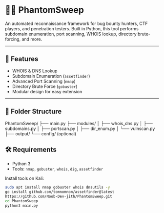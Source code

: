 # 🕵️‍♂️ PhantomSweep

An automated reconnaissance framework for bug bounty hunters, CTF players, and penetration testers. Built in Python, this tool performs subdomain enumeration, port scanning, WHOIS lookup, directory brute-forcing, and more.

---

## 🔧 Features

- WHOIS & DNS Lookup
- Subdomain Enumeration (`assetfinder`)
- Advanced Port Scanning (`nmap`)
- Directory Brute Force (`gobuster`)
- Modular design for easy extension

---

## 📁 Folder Structure

PhantomSweep/
├── main.py
├── modules/
│ ├── whois_dns.py
│ ├── subdomains.py
│ ├── portscan.py
│ ├── dir_enum.py
│ └── vulnscan.py
├── output/
└── config/ (optional)

## 🛠️ Requirements

- Python 3
- Tools: `nmap`, `gobuster`, `whois`, `dig`, `assetfinder`

Install tools on Kali:    

```bash
sudo apt install nmap gobuster whois dnsutils -y
go install github.com/tomnomnom/assetfinder@latest
https://github.com/Noob-Dev-jith/PhantomSweep.git
cd PhantomSweep
python3 main.py


